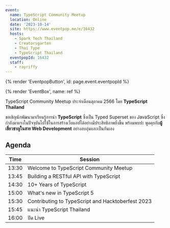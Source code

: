 ```yaml
---
event:
  name: TypeScript Community Meetup
  location: Online
  date: '2023-10-14'
  site: https://www.eventpop.me/e/16432
  hosts:
    - Spark Tech Thailand
    - Creatorsgarten
    - Thai Type
    - TypeScript Thailand
  eventpopId: 16432
  staff:
    - rayriffy
---
```


{% render 'EventpopButton', id: page.event.eventpopId %}

{% render 'EventBox', name: ref %}

TypeScript Community Meetup ประจำเดือนตุลาคม 2566 โดย **TypeScript Thailand**

ขอเชิญนักพัฒนามาเรียนรู้การนำ **TypeScript** ซึ่งเป็น Typed Superset ของ JavaScript ซึ่งกำลังมาแรงในปัจจุบันไปใช้ในการสร้างเว็บแอปได้อย่างมีประสิทธิภาพยิ่งขึ้น พร้อมพบปะ พูดคุยกับ**ผู้เชี่ยวชาญในสาย Web Development** อย่างอบอุ่นและเป็นกันเอง

## Agenda

| Time  | Session                                           |
| ----- | ------------------------------------------------- |
| 13:30 | Welcome to TypeScript Community Meetup            |
| 13:45 | Building a RESTful API with TypeScript            |
| 14:30 | 10+ Years of TypeScript                           |
| 15:00 | What's new in TypeScript 5                        |
| 15:30 | Contributing to TypeScript and Hacktoberfest 2023 |
| 15:45 | แนะนำ TypeScript Thailand                         |
| 16:00 | ปิด Live                                          |
